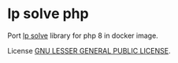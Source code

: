 # lp solve php

Port [lp solve](https://lpsolve.sourceforge.net) library for php 8 in docker image.

License [GNU LESSER GENERAL PUBLIC LICENSE](https://lpsolve.sourceforge.net/5.5/LGPL.htm).
